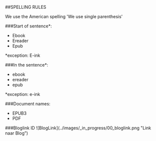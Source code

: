 ##SPELLING RULES

We use the American spelling 
'We use single parenthesis'


###Start of sentence*:

* Ebook
* Ereader
* Epub

*exception: E-ink


###In the sentence*:

* ebook
* ereader
* epub

*exception: e-ink

###Document names:

* EPUB3
* PDF



###Bloglink ID
![BlogLink](../images/_in_progress/00_bloglink.png "Link naar Blog”)